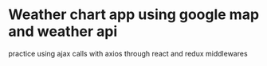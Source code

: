 # Weather chart app using google map and weather api

practice using ajax calls with axios through react and redux middlewares